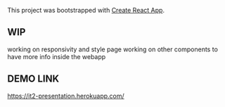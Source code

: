 This project was bootstrapped with [Create React App](https://github.com/facebook/create-react-app).

## WIP
working on responsivity and style page
working on other components to have more info inside the webapp

## DEMO LINK

https://it2-presentation.herokuapp.com/
